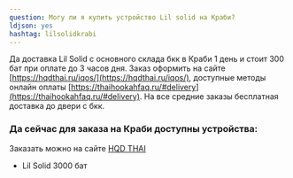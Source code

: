 ```yaml
---
question: Могу ли я купить устройство Lil solid на Краби?
ldjson: yes 
hashtag: lilsolidkrabi
---
```


Да доставка Lil Solid с основного склада бкк в Краби 1 день и стоит 300 бат при оплате до 3 часов дня. Заказ оформить на сайте [https://hqdthai.ru/iqos/](https://hqdthai.ru/iqos/), доступные методы онлайн оплаты [https://thaihookahfaq.ru/#delivery](https://thaihookahfaq.ru/#delivery). На все средние заказы бесплатная доставка до двери с бкк.

### Да сейчас для заказа на Краби доступны устройства:

Заказать можно на сайте [HQD THAI ](https://hqdthai.ru/iqos/)

* Lil Solid 3000 бат 

